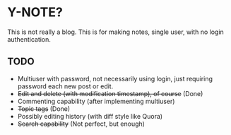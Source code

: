 # Y-NOTE?
This is not really a blog. This is for making notes, single user, with no login authentication.

## TODO
- Multiuser with password, not necessarily using login, just requiring password each new post or edit.
- ~~Edit and delete (with modification timestamp), of course~~ (Done)
- Commenting capability (after implementing multiuser)
- ~~Topic tags~~ (Done)
- Possibly editing history (with diff style like Quora)
- ~~Search capability~~ (Not perfect, but enough)